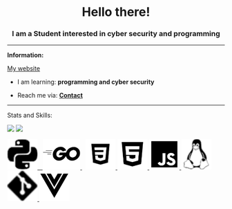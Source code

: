 <h1 align="center">Hello there!</h1>
<h3 align="center">I am a Student interested in cyber security and programming</h3>


<hr>

**<h align="center">Information:</h>**

<h align="center" font-size=20><a href="https://adzsx.github.io" align="center">My website</a></h>

- I am learning: **programming and cyber security**

- Reach me via: **<a href="https://adzsx.github.io/#contact">Contact</a>**

<p align="left">
</p>

<hr>

<h align="left">Stats and Skills:</h>

<img src="https://github-readme-stats.vercel.app/api?username=adzsx&show_icons=true&theme=dark"/>
<img src="https://github-readme-stats.vercel.app/api/top-langs?username=adzsx&theme=dark"/>


<a href="https://www.python.org" target="_blank" rel="noreferrer"> <img src="https://raw.githubusercontent.com/adzsx/adzsx/main/images/python.svg" height="70"/> &nbsp; <a href="https://golang.org" target="_blank" rel="noreferrer"> <img src="https://raw.githubusercontent.com/adzsx/adzsx/main/images/go.svg" alt="go" height="70"/> </a> &nbsp; <a href="https://www.w3schools.com/css/" target="_blank" rel="noreferrer"> <img src="https://raw.githubusercontent.com/adzsx/adzsx/main/images/css.svg" alt="css3" height="70"/> </a> <a href="https://www.w3.org/html/" target="_blank" rel="noreferrer"> <img src="https://raw.githubusercontent.com/adzsx/adzsx/main/images/html.svg" height="70"/> </a> <a href="https://developer.mozilla.org/en-US/docs/Web/JavaScript" target="_blank" rel="noreferrer"> <img src="https://raw.githubusercontent.com/adzsx/adzsx/main/images/javascript.svg" alt="javascript" height="70"/> </a> <a href="https://www.linux.org/" target="_blank" rel="noreferrer"> <img src="https://raw.githubusercontent.com/adzsx/adzsx/main/images/linux.svg" alt="linux" height="70"/> </a> <a href="https://git-scm.com/" target="_blank" rel="noreferrer"> <img src="https://raw.githubusercontent.com/adzsx/adzsx/main/images/git.svg" alt="git" height="70"/> </a> <a href="https://vuejs.org/" target="_blank" rel="noreferrer"> <img src="https://raw.githubusercontent.com/adzsx/adzsx/main/images/vue.svg" alt="vue" height="70"/> </a>
